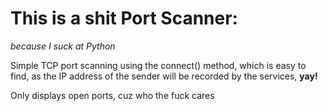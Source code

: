 # This is a shit Port Scanner:
*because I suck at Python*

Simple TCP port scanning using the connect() method, which is easy to find, as the IP address of the sender will be recorded by the services, **yay!**

Only displays open ports, cuz who the fuck cares
